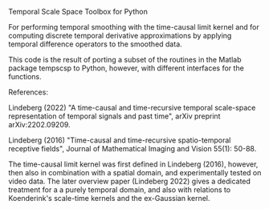 Temporal Scale Space Toolbox for Python

For performing temporal smoothing with the time-causal limit kernel and
for computing discrete temporal derivative approximations by applying
temporal difference operators to the smoothed data.

This code is the result of porting a subset of the routines in the Matlab
package tempscsp to Python, however, with different interfaces for the functions.

References:

Lindeberg (2022) "A time-causal and time-recursive temporal scale-space representation
of temporal signals and past time", arXiv preprint arXiv:2202.09209.

Lindeberg (2016) "Time-causal and time-recursive spatio-temporal receptive fields",
Journal of Mathematical Imaging and Vision 55(1): 50-88.

The time-causal limit kernel was first defined in Lindeberg (2016), however,
then also in combination with a spatial domain, and experimentally tested on
video data. The later overview paper (Lindeberg 2022) gives a dedicated treatment
for a a purely temporal domain, and also with relations to Koenderink's scale-time
kernels and the ex-Gaussian kernel.

